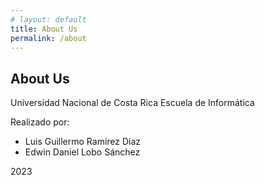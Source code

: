 ```yaml
---
# layout: default
title: About Us
permalink: /about
---
```

## About Us

Universidad Nacional de Costa Rica
Escuela de Informática

Realizado por:
- Luis Guillermo Ramírez Díaz
- Edwin Daniel Lobo Sánchez

2023

